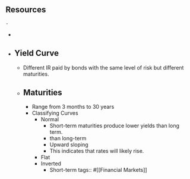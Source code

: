## Resources
	-
-
- ## Yield Curve
	- Different IR paid by bonds with the same level of risk but different maturities.
	- ## Maturities
		- Range from 3 months to 30 years
		- Classifying Curves
			- Normal
				- Short-term maturities produce lower yields than long term.
				- than long-term
				- Upward sloping
				- This indicates that rates will likely rise.
			- Flat
			- Inverted
				- Short-term
tags:: #[[Financial Markets]]
